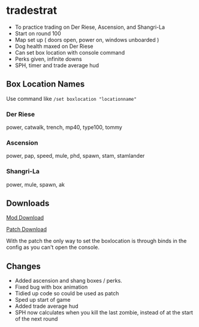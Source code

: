 # tradestrat

* To practice trading on Der Riese, Ascension, and Shangri-La
* Start on round 100
* Map set up ( doors open, power on, windows unboarded )
* Dog health maxed on Der Riese
* Can set box location with console command
* Perks given, infinite downs
* SPH, timer and trade average hud

## Box Location Names

Use command like `/set boxlocation "locationname"`

### Der Riese

power, catwalk, trench, mp40, type100, tommy

### Ascension

power, pap, speed, mule, phd, spawn, stam, stamlander

### Shangri-La

power, mule, spawn, ak

## Downloads

[Mod Download](https://www.mediafire.com/file/wx0l04jvk9cs0u4/tradestrat.zip/file)

[Patch Download](https://www.mediafire.com/file/3ezdhsn5wuc7smo/common_zombie_patch.ff/file)

With the patch the only way to set the boxlocation is through binds in the config as you can't open the console.

## Changes

* Added ascension and shang boxes / perks.
* Fixed bug with box animation
* Tidied up code so could be used as patch
* Sped up start of game
* Added trade average hud
* SPH now calculates when you kill the last zombie, instead of at the start of the next round
